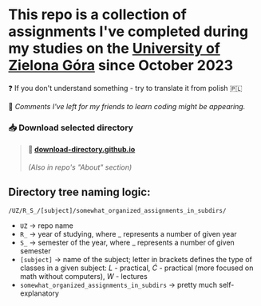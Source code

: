 # This repo is a collection of assignments I've completed during my studies on the [University of Zielona Góra](https://uz.zgora.pl/en/) since October 2023

❓ If you don't understand something - try to translate it from polish 🇵🇱

📝 *Comments I've left for my friends to learn coding might be appearing.*

### 📥 Download selected directory
> #### 🔗 [download-directory.github.io](https://download-directory.github.io)  
> *(Also in repo's "About" section)*

## Directory tree naming logic:
`/UZ/R_S_/[subject]/somewhat_organized_assignments_in_subdirs/`

- `UZ` -> repo name
- `R_` -> year of studying, where _ represents a number of given year
- `S_` -> semester of the year, where _ represents a number of given semester
- `[subject]` -> name of the subject; letter in brackets defines the type of classes in a given subject: *L* - practical, *Ć* - practical (more focused on math without computers), *W* - lectures
- `somewhat_organized_assignments_in_subdirs` -> pretty much self-explanatory
